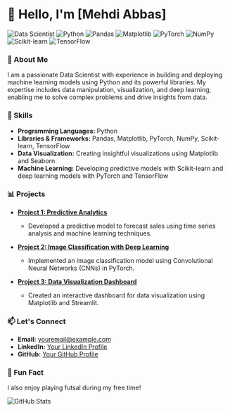 # 👋 Hello, I'm [Mehdi Abbas] 

![Data Scientist](https://img.shields.io/badge/Data%20Scientist-%E2%9C%94%EF%B8%8F-blue)
![Python](https://img.shields.io/badge/Python-%E2%9C%94%EF%B8%8F-yellow)
![Pandas](https://img.shields.io/badge/Pandas-%E2%9C%94%EF%B8%8F-purple)
![Matplotlib](https://img.shields.io/badge/Matplotlib-%E2%9C%94%EF%B8%8F-orange)
![PyTorch](https://img.shields.io/badge/PyTorch-%E2%9C%94%EF%B8%8F-red)
![NumPy](https://img.shields.io/badge/NumPy-%E2%9C%94%EF%B8%8F-blueviolet)
![Scikit-learn](https://img.shields.io/badge/Scikit--learn-%E2%9C%94%EF%B8%8F-green)
![TensorFlow](https://img.shields.io/badge/TensorFlow-%E2%9C%94%EF%B8%8F-orange)

### 🧠 About Me

I am a passionate Data Scientist with experience in building and deploying machine learning models using Python and its powerful libraries. My expertise includes data manipulation, visualization, and deep learning, enabling me to solve complex problems and drive insights from data.

### 🚀 Skills

- **Programming Languages:** Python
- **Libraries & Frameworks:** Pandas, Matplotlib, PyTorch, NumPy, Scikit-learn, TensorFlow
- **Data Visualization:** Creating insightful visualizations using Matplotlib and Seaborn
- **Machine Learning:** Developing predictive models with Scikit-learn and deep learning models with PyTorch and TensorFlow

### 📊 Projects

- **[Project 1: Predictive Analytics](https://github.com/yourusername/project1)**
  - Developed a predictive model to forecast sales using time series analysis and machine learning techniques.
  
- **[Project 2: Image Classification with Deep Learning](https://github.com/yourusername/project2)**
  - Implemented an image classification model using Convolutional Neural Networks (CNNs) in PyTorch.

- **[Project 3: Data Visualization Dashboard](https://github.com/yourusername/project3)**
  - Created an interactive dashboard for data visualization using Matplotlib and Streamlit.

### 📫 Let's Connect

- **Email:** [youremail@example.com](askmehdiabbas@gmail.com)
- **LinkedIn:** [Your LinkedIn Profile](https://www.linkedin.com/in/mehdi-abbas-102977248/)
- **GitHub:** [Your GitHub Profile]([https://github.com/yourusername](https://github.com/Mehdi-Abbas-Arduino))

### 🎨 Fun Fact
I also enjoy playing futsal during my free time!

![GitHub Stats](https://github-readme-stats.vercel.app/api?username=yourusername&show_icons=true&theme=radical)

